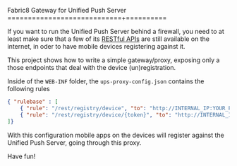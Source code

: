 Fabric8 Gateway for Unified Push Server
============================+==========

If you want to run the Unified Push Server behind a firewall, you need to at least make sure that a few of its [RESTful APIs](http://aerogear.org/docs/specs/aerogear-unifiedpush-rest/overview-index.html) are still available on the internet, in oder to have mobile devices registering against it.

This project shows how to write a simple gateway/proxy, exposing only a those endpoints that deal with the device (un)registration.

Inside of the `WEB-INF` folder, the `ups-proxy-config.json` contains the following rules
```json
{ "rulebase" : [
    { "rule": "/rest/registry/device", "to": "http://INTERNAL_IP:YOUR_PORT/ag-push/rest/registry/device"},
    { "rule": "/rest/registry/device/{token}", "to": "http://INTERNAL_IP:YOUR_PORT/ag-push/rest/registry/device/{token}"}
]}
```

With this configuration mobile apps on the devices will register against the Unified Push Server, going through this proxy.

Have fun!
